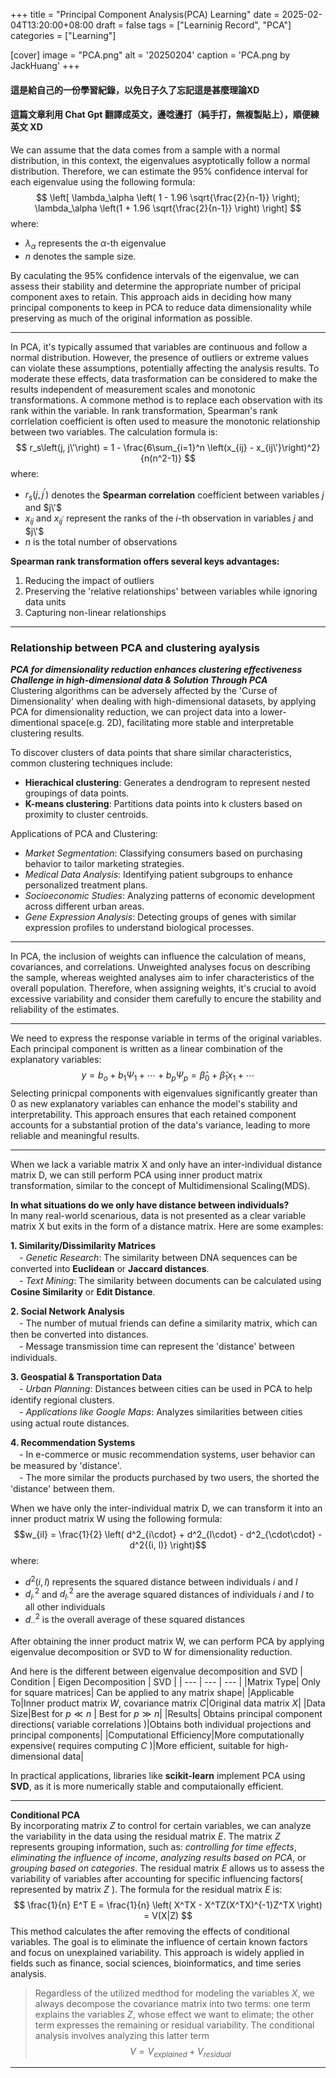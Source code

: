 +++
title = "Principal Component Analysis(PCA) Learning"
date = 2025-02-04T13:20:00+08:00
draft =  false
tags = ["Learninig Record", "PCA"]
categories = ["Learning"]

[cover]
    image =  "PCA.png"
    alt = '20250204'
    caption = 'PCA.png by JackHuang'
+++

#### 這是給自己的一份學習紀錄，以免日子久了忘記這是甚麼理論XD
#### 這篇文章利用 Chat Gpt 翻譯成英文，邊唸邊打（純手打，無複製貼上），順便練英文 XD

We can assume that the data comes from a sample with a normal distribution, in this context, the eigenvalues asyptotically
follow a normal distribution. Therefore, we can estimate the 95% confidence interval for each eigenvalue using the following formula:
$$
\left[
    \lambda_\alpha \left(
        1 - 1.96 \sqrt{\frac{2}{n-1}}
        \right); \lambda_\alpha \left(1 + 1.96 \sqrt{\frac{2}{n-1}}
        \right) 
\right]
$$
where:
- $\lambda_\alpha$ represents the $\alpha$-th eigenvalue
- $n$ denotes the sample size.

By caculating the 95%
confidence intervals of the eigenvalue, we can assess their stability and determine the appropriate number of pricipal component axes to retain.
This approach aids in deciding how many principal components to keep in PCA to reduce data dimensionality while preserving as much of the original
information as possible.  

---
In PCA, it's typically assumed that variables are continuous and follow a normal distribution. However, the presence of outliers or extreme values can violate
these assumptions, potentially affecting the analysis results. To moderate these effects, data trasformation can be considered to make the results independent of
measurement scales and monotonic transformations. A commone method is to replace each observation with its rank within the variable. In rank transformation, 
Spearman's rank corrlelation coefficient is often used to measure the monotonic relationship between two variables. The calculation formula is:
$$
r_s\left(j, j\'\right) = 1 - \frac{6\sum_{i=1}^n \left(x_{ij} - x_{ij\'}\right)^2}{n(n^2-1)}
$$
where:
- $r_s\left(j, j^'\right)$ denotes the **Spearman correlation** coefficient between variables $j$ and $j\'$
- $x_{ij}$ and $x_{ij^'}$ represent the ranks of the $i$-th observation in variables $j$ and $j\'$
- $n$ is the total number of observations

**Spearman rank transformation offers several keys advantages:**
1. Reducing the impact of outliers
2. Preserving the 'relative relationships' between variables while ignoring data units
3. Capturing non-linear relationships

---
### Relationship between PCA and clustering ayalysis  
***PCA for dimensionality reduction enhances clustering effectiveness***  
***Challenge in high-dimensional data & Solution Through PCA***  
Clustering algorithms can be adversely affected by the 'Curse of Dimensionality' when dealing with high-dimensional datasets, by applying PCA for dimensionality reduction, we can project data into a lower-dimentional space(e.g. 2D), facilitating more stable and interpretable clustering results.

To discover clusters of data points that share similar characteristics, common clustering techniques include:
- **Hierachical clustering**: Generates a dendrogram to represent nested  groupings of data points.
- **K-means clustering**: Partitions data points into k clusters based on proximity to cluster centroids.

Applications of PCA and Clustering:
- *Market Segmentation*: Classifying consumers based on purchasing behavior to tailor marketing strategies.
- *Medical Data Analysis*: Identifying patient subgroups to enhance personalized treatment plans.
- *Socioeconomic Studies*: Analyzing patterns of economic development across different urban areas.
- *Gene Expression Analysis*: Detecting groups of genes with similar expression profiles to understand biological processes.

---
In PCA, the inclusion of weights can influence the calculation of means, covariances, and correlations. Unweighted analyses focus on describing the sample, whereas weighted analyses aim to infer characteristics of the overall population. Therefore, when assigning weights, it's crucial to avoid excessive variability and consider them carefully to encure the stability and reliability of the estimates.

---
We need to express the response variable in terms of the original variables. Each principal component is written as a linear combination of the explanatory variables:
$$y = b_o + b_1\Psi_1 + \cdots + b_p\Psi_p = \hat{\beta}_0 + \hat{\beta}_1x_1 + \cdots $$
Selecting prinicpal components with eigenvalues significantly greater than 0 as new explanatory variables can enhance the model's stability and interpretability. This approach ensures that each retained component accounts for a substantial protion of the data's variance, leading to more reliable and meaningful results.

---
When we lack a variable matrix X and only have an inter-individual distance matrix D, we can still perform PCA using inner product matrix transformation, similar to the concept of Multidimensional Scaling(MDS).  

**In what situations do we only have distance between individuals?**  
In many real-world scenarious, data is not presented as a clear variable matrix X but exits in the form of a distance matrix. Here are some examples:  

**1. Similarity/Dissimilarity Matrices**  
　*- Genetic Research*: The similarity between DNA sequences can be converted into **Euclidean** or **Jaccard distances**.  
　*- Text Mining*: The similarity between documents can be calculated using **Cosine Similarity** or **Edit Distance**.  

**2. Social Network Analysis**  
　- The number of mutual friends can define a similarity matrix, which can then be converted into distances.  
　- Message transmission time can represent the 'distance' between individuals.  

**3. Geospatial & Transportation Data**  
　*- Urban Planning*: Distances between cities can be used in PCA to help identify regional clusters.  
　*- Applications like Google Maps*: Analyzes similarities between cities using actual route distances.  

**4. Recommendation Systems**  
　- In e-commerce or music recommendation systems, user behavior can be measured by 'distance'.  
　- The more similar the products purchased by two users, the shorted the 'distance' between them.  

When we have only the inter-individual matrix D, we can transform it into an inner product matrix W using the following formula:
$$w_{il} = \frac{1}{2} \left( d^2_{i\cdot} + d^2_{l\cdot} - d^2_{\cdot\cdot} - d^2{(i, l)} \right)$$
where:
- $d^2{(i, l)}$ represents the squared distance between individuals $i$ and $l$
- $d^2_{i\cdot}$ and $d^2_{l\cdot}$ are the average squared distances of individuals $i$ and $l$ to all other individuals
- $d^2_{\cdot\cdot}$ is the overall average of  these squared distances

After obtaining the inner product matrix W, we can perform PCA by applying eigenvalue decomposition or SVD to W for dimensionality reduction.

And here is the different between eigenvalue decomposition and SVD 
| Condition | Eigen Decomposition | SVD |
| --- | --- | --- |
|Matrix Type| Only for square matrices| Can be applied to any matrix shape|
|Applicable To|Inner product matrix $W$, covariance matrix $C$|Original data matrix $X$|
|Data Size|Best for $p \ll n$ | Best for $p \gg n$|
|Results| Obtains principal component directions( variable correlations )|Obtains both individual projections and principal components|
|Computational Efficiency|More computationally expensive( requires computing $C$ )|More efficient, suitable for high-dimensional data|

In practical applications, libraries like **scikit-learn** implement PCA using **SVD**, as it is more numerically stable and computaionally efficient.

---
**Conditional PCA**  
By incorporating matrix $Z$ to control for certain variables, we can analyze the variability in the data using the residual matrix $E$. The matrix $Z$ represents grouping information, such as: *controlling for time effects*, *eliminating the influence of income*, *analyzing results based on PCA*, or *grouping based on categories*. The residual matrix $E$ allows us to assess the variability of variables after accounting for specific influencing factors( represented by matrix $Z$ ). The formula for the residual matrix $E$ is:
$$
\frac{1}{n} E^T E = \frac{1}{n} \left( X^TX - X^TZ(X^TX)^{-1}Z^TX \right) = V(X|Z)
$$
This method calculates the after removing the effects of conditional variables. The goal is to eliminate the influence of certain known factors and focus on unexplained variability. This approach is widely applied in fields such as finance, social sciences, bioinformatics, and time series analysis.

> Regardless of the utilized medthod for modeling the variables $X$, we always decompose the covariance matrix into two terms: one term explains the variables $Z$, whose effect we want to elimate; the other term expresses the remaining or residual variability. The conditional analysis involves analyzing this latter term
$$
V = V_{explained} + V_{residual}
$$

---
